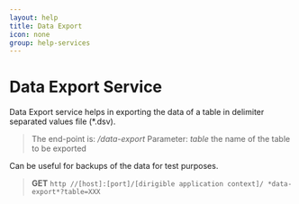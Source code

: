 ```yaml
---
layout: help
title: Data Export
icon: none
group: help-services
---
```


Data Export Service
===

Data Export service helps in exporting the data of a table in delimiter separated values file (*.dsv).

> The end-point is: */data-export*
> Parameter: *table* the name of the table to be exported

Can be useful for backups of the data for test purposes.

> **GET** `http //[host]:[port]/[dirigible application context]/ *data-export*?table=XXX`
